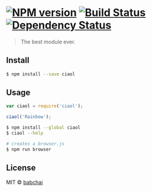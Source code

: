 #  [![NPM version][npm-image]][npm-url] [![Build Status][travis-image]][travis-url] [![Dependency Status][daviddm-url]][daviddm-image]

> The best module ever.


## Install

```sh
$ npm install --save ciaol
```


## Usage

```js
var ciaol = require('ciaol');

ciaol('Rainbow');
```

```sh
$ npm install --global ciaol
$ ciaol --help
```

```sh
# creates a browser.js
$ npm run browser
```


## License

MIT © [babchai]()


[npm-url]: https://npmjs.org/package/ciaol
[npm-image]: https://badge.fury.io/js/ciaol.svg
[travis-url]: https://travis-ci.org/babchai/ciaol
[travis-image]: https://travis-ci.org/babchai/ciaol.svg?branch=master
[daviddm-url]: https://david-dm.org/babchai/ciaol.svg?theme=shields.io
[daviddm-image]: https://david-dm.org/babchai/ciaol
